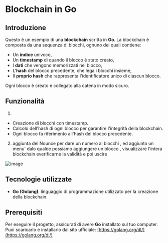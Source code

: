 # Blockchain in Go


## Introduzione

Questo è un esempio di una **blockchain** scritta in **Go**. La blockchain è composta da una sequenza di blocchi, ognuno dei quali contiene:
- Un **indice** univoco,
- Un **timestamp** di quando il blocco è stato creato,
- I **dati** che vengono memorizzati nel blocco,
- L'**hash** del blocco precedente, che lega i blocchi insieme,
- Il **proprio hash** che rappresenta l'identificatore unico di ciascun blocco.

Ogni blocco è creato e collegato alla catena in modo sicuro.

## Funzionalità
1)
- Creazione di blocchi con timestamp.
- Calcolo dell'hash di ogni blocco per garantire l'integrità della blockchain.
- Ogni blocco fa riferimento all'hash del blocco precedente.
2) aggiunta del Nounce per dare un numero ai blocchi , ed aggiunto un menu' dalo qualòe possiamo aggiungere un blocco , visualizzare l'intera blockchain everificarne la validità e poi uscire
  

![image](https://github.com/user-attachments/assets/a9d27b96-55ff-4928-8a65-8b2254126983)

  
## Tecnologie utilizzate

- **Go (Golang)**: linguaggio di programmazione utilizzato per la creazione della blockchain.

## Prerequisiti

Per eseguire il progetto, assicurati di avere **Go** installato sul tuo computer. Puoi scaricarlo e installarlo dal sito ufficiale: [https://golang.org/dl/](https://golang.org/dl/)
